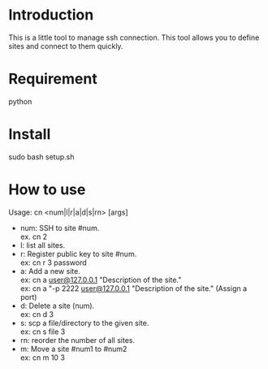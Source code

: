 Introduction
============
This is a little tool to manage ssh connection. This tool allows you to define
sites and connect to them quickly.

Requirement
===========
python

Install
==========
sudo bash setup.sh

How to use
==========
Usage: cn <num|l|r|a|d|s|rn> [args]

- num: SSH to site #num. <br>
ex. cn 2                                                                                                                                                                
- l: list all sites.
- r: Register public key to site #num. <br>
ex: cn r 3 password
- a: Add a new site. <br>
ex: cn a user@127.0.0.1 "Description of the site." <br>
ex: cn a "-p 2222 user@127.0.0.1 "Description of the site." (Assign a port)
- d: Delete a site (num). <br>
ex: cn d 3 
- s: scp a file/directory to the given site. <br>
ex: cn s file 3
- rn: reorder the number of all sites.
- m: Move a site #num1 to #num2 <br>
ex: cn m 10 3
